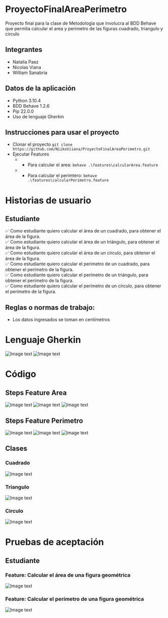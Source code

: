# ProyectoFinalAreaPerimetro
Proyecto final para la clase de Metodologia que involucra al BDD Behave que permita calcular el area y perimetro de las figuras cuadrado, triangulo y circulo

## Integrantes
- Natalia Paez
- Nicolas Viana
- William Sanabria

## Datos de la aplicación
- Python 3.10.4
- BDD Behave 1.2.6
- Pip 22.0.0
- Uso de lenguaje Gherkin

## Instrucciones para usar el proyecto
- Clonar el proyecto `git clone https://github.com/NiikoViiana/ProyectoFinalAreaPerimetro.git`
- Ejecutar Features
  - - Para calcular el area: `behave .\features\calcularArea.feature`
  - - Para calcular el perimtero: `behave .\features\calcularPerimetro.feature` 


# Historias de usuario
## Estudiante

  ✅ Como estudiante quiero calcular el área de un cuadrado, para obtener el área de la figura.  
  ✅ Como estudiante quiero calcular el área de un triángulo, para obtener el área de la figura.  
  ✅ Como estudiante quiero calcular el área de un círculo, para obtener el área de la figura.  
  ✅ Como estudiante quiero calcular el perímetro de un cuadrado, para obtener el perímetro de la figura.  
  ✅ Como estudiante quiero calcular el perímetro de un triángulo, para obtener el perímetro de la figura.  
  ✅ Como estudiante quiero calcular el perímetro de un círculo, para obtener el perímetro de la figura.
 
## Reglas o normas de trabajo:
  - Los datos ingresados se toman en centímetros

# Lenguaje Gherkin
![Image text](https://github.com/NiikoViiana/ProyectoFinalAreaPerimetro/blob/main/imagenes/areaFeature.png)
![Image text](https://github.com/NiikoViiana/ProyectoFinalAreaPerimetro/blob/main/imagenes/periodoFeature.png)

# Código
## Steps Feature Area
![Image text](https://github.com/NiikoViiana/ProyectoFinalAreaPerimetro/blob/main/imagenes/AreaStep.png)
![Image text](https://github.com/NiikoViiana/ProyectoFinalAreaPerimetro/blob/main/imagenes/areaStepTriangulo.png)
![Image text](https://github.com/NiikoViiana/ProyectoFinalAreaPerimetro/blob/main/imagenes/AreaStepCirculo.png)

## Steps Feature Perimetro
![Image text](https://github.com/NiikoViiana/ProyectoFinalAreaPerimetro/blob/main/imagenes/perimetroStepCuadrado.png)
![Image text](https://github.com/NiikoViiana/ProyectoFinalAreaPerimetro/blob/main/imagenes/PerimetroStepTriangulo.png)
![Image text](https://github.com/NiikoViiana/ProyectoFinalAreaPerimetro/blob/main/imagenes/perimetroStepCirculo.png)

## Clases
### Cuadrado
![Image text](https://github.com/NiikoViiana/ProyectoFinalAreaPerimetro/blob/main/imagenes/CuadradoClass.png)
### Triangulo
![Image text](https://github.com/NiikoViiana/ProyectoFinalAreaPerimetro/blob/main/imagenes/TrianguloClass.png)
### Circulo
![Image text](https://github.com/NiikoViiana/ProyectoFinalAreaPerimetro/blob/main/imagenes/CirculoClass.png)


# Pruebas de aceptación
## Estudiante
### Feature: Calcular el área de una figura geométrica
![Image text](https://raw.githubusercontent.com/NiikoViiana/ProyectoFinalAreaPerimetro/main/imagenes/area.jpeg)

### Feature: Calcular el perímetro de una figura geométrica
![Image text](https://raw.githubusercontent.com/NiikoViiana/ProyectoFinalAreaPerimetro/main/imagenes/perimetro.jpeg)


